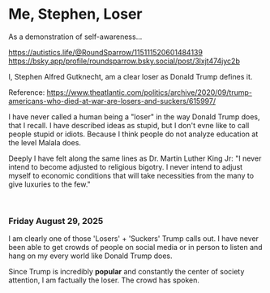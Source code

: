 # Me, Stephen, Loser

As a demonstration of self-awareness...

https://autistics.life/@RoundSparrow/115111520601484139    
https://bsky.app/profile/roundsparrow.bsky.social/post/3lxjt474jyc2b   

I, Stephen Alfred Gutknecht, am a clear loser as Donald Trump defines it.

Reference: https://www.theatlantic.com/politics/archive/2020/09/trump-americans-who-died-at-war-are-losers-and-suckers/615997/

I have never called a human being a "loser" in the way Donald Trump does, that I recall. I have described ideas as stupid, but I don't evne like to call people stupid or idiots. Because I think people do not analyze education at the level Malala does. 

Deeply I have felt along the same lines as Dr. Martin Luther King Jr: "I never intend to become adjusted to religious bigotry. I never intend to adjust myself to economic conditions that will take necessities from the many to give luxuries to the few."

&nbsp;

### Friday August 29, 2025

I am clearly one of those 'Losers' + 'Suckers' Trump calls out. I have never been able to get crowds of people on social media or in person to listen and hang on my every world like Donald Trump does.

Since Trump is incredibly **popular** and constantly the center of society attention, I am factually the loser. The crowd has spoken.
